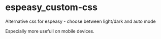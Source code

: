 # espeasy_custom-css
Alternative css for espeasy - choose between light/dark and auto mode

Especially more usefull on mobile devices.
